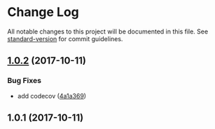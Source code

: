 # Change Log

All notable changes to this project will be documented in this file. See [standard-version](https://github.com/conventional-changelog/standard-version) for commit guidelines.

<a name="1.0.2"></a>
## [1.0.2](https://github.com/psirenny/css-unique-id/compare/v1.0.1...v1.0.2) (2017-10-11)


### Bug Fixes

* add codecov ([4a1a369](https://github.com/psirenny/css-unique-id/commit/4a1a369))



<a name="1.0.1"></a>
## 1.0.1 (2017-10-11)
